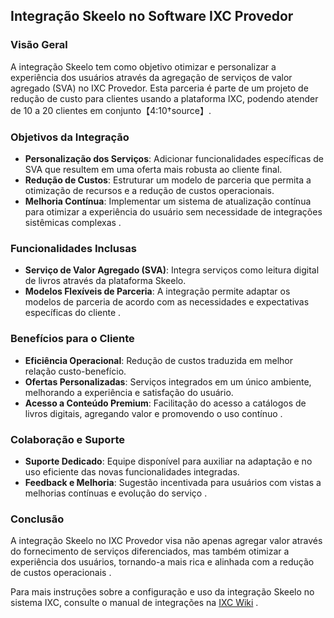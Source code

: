 ## Integração Skeelo no Software IXC Provedor

### Visão Geral
A integração Skeelo tem como objetivo otimizar e personalizar a experiência dos usuários através da agregação de serviços de valor agregado (SVA) no IXC Provedor. Esta parceria é parte de um projeto de redução de custo para clientes usando a plataforma IXC, podendo atender de 10 a 20 clientes em conjunto【4:10†source】.

### Objetivos da Integração
- **Personalização dos Serviços**: Adicionar funcionalidades específicas de SVA que resultem em uma oferta mais robusta ao cliente final.
- **Redução de Custos**: Estruturar um modelo de parceria que permita a otimização de recursos e a redução de custos operacionais.
- **Melhoria Contínua**: Implementar um sistema de atualização contínua para otimizar a experiência do usuário sem necessidade de integrações sistêmicas complexas .

### Funcionalidades Inclusas
- **Serviço de Valor Agregado (SVA)**: Integra serviços como leitura digital de livros através da plataforma Skeelo.
- **Modelos Flexíveis de Parceria**: A integração permite adaptar os modelos de parceria de acordo com as necessidades e expectativas específicas do cliente .

### Benefícios para o Cliente
- **Eficiência Operacional**: Redução de custos traduzida em melhor relação custo-benefício.
- **Ofertas Personalizadas**: Serviços integrados em um único ambiente, melhorando a experiência e satisfação do usuário.
- **Acesso a Conteúdo Premium**: Facilitação do acesso a catálogos de livros digitais, agregando valor e promovendo o uso contínuo .

### Colaboração e Suporte
- **Suporte Dedicado**: Equipe disponível para auxiliar na adaptação e no uso eficiente das novas funcionalidades integradas.
- **Feedback e Melhoria**: Sugestão incentivada para usuários com vistas a melhorias contínuas e evolução do serviço .

### Conclusão
A integração Skeelo no IXC Provedor visa não apenas agregar valor através do fornecimento de serviços diferenciados, mas também otimizar a experiência dos usuários, tornando-a mais rica e alinhada com a redução de custos operacionais . 

Para mais instruções sobre a configuração e uso da integração Skeelo no sistema IXC, consulte o manual de integrações na [IXC Wiki](https://wiki.ixcsoft.com.br/pt-br/Integracoes) .